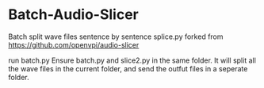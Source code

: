 # Batch-Audio-Slicer
Batch split wave files sentence by sentence
splice.py forked from https://github.com/openvpi/audio-slicer

run batch.py
Ensure batch.py and slice2.py in the same folder.
It will split all the wave files in the current folder, and send the outfut files in a seperate folder.
